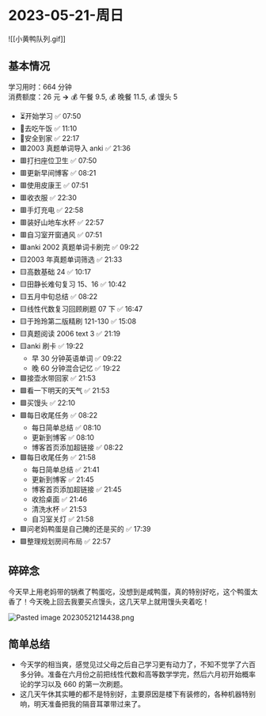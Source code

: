 # 2023-05-21-周日

![[小黄鸭队列.gif]]

## 基本情况

学习用时：664 分钟  
消费额度：26 元 **→** 💰 午餐 9.5, 💰 晚餐 11.5, 💰 馒头 5

-   ⏳开始学习 ✅ 07:50
-   🍕去吃午饭 ✅ 11:10
-   📍安全到家 ✅ 22:17
-   🟥2003 真题单词导入 anki ✅ 21:36
-   🟥打扫座位卫生 ✅ 07:50
-   🟥更新早间博客 ✅ 08:21
-   🟥使用皮康王 ✅ 07:51
-   🟥收衣服 ✅ 22:30
-   🟥手灯充电 ✅ 22:58
-   🟥装好山地车水杯 ✅ 22:57
-   🟥自习室开窗通风 ✅ 07:51
-   🟥anki 2002 真题单词卡刷完 ✅ 09:22
-   🟨2003 年真题单词筛选 ✅ 21:33
-   🟨高数基础 24 ✅ 10:17
-   🟨田静长难句复习 15、16 ✅ 10:42
-   🟨五月中旬总结 ✅ 08:22
-   🟨线性代数复习回顾刷题 07 下 ✅ 16:47
-   🟨于玲玲第二版精刷 121-130 ✅ 15:08
-   🟨真题阅读 2006 text 3 ✅ 21:19
-   🟨anki 刷卡 ✅ 19:22
    -   早 30 分钟英语单词 ✅ 09:22
    -   晚 60 分钟混合记忆 ✅ 19:22
-   🟩接壶水带回家 ✅ 21:53
-   🟩看一下明天的天气 ✅ 21:53
-   🟩买馒头 ✅ 22:10
-   🟩每日收尾任务 ✅ 08:22
    -   每日简单总结 ✅ 08:10
    -   更新到博客 ✅ 08:10
    -   博客首页添加超链接 ✅ 08:22
-   🟩每日收尾任务 ✅ 21:58
    -   每日简单总结 ✅ 21:41
    -   更新到博客 ✅ 21:45
    -   博客首页添加超链接 ✅ 21:45
    -   收拾桌面 ✅ 21:46
    -   清洗水杯 ✅ 21:53
    -   自习室关灯 ✅ 21:58
-   🟩问老妈鸭蛋是自己腌的还是买的 ✅ 17:39
-   🟩整理规划房间布局 ✅ 22:57

## 碎碎念

今天早上用老妈带的锅煮了鸭蛋吃，没想到是咸鸭蛋，真的特别好吃，这个鸭蛋太香了！今天晚上回去我要买点馒头，这几天早上就用馒头夹着吃！

![Pasted image 20230521214438.png](Pasted%20image%2020230521214438.png)

## 简单总结

- 今天学的相当爽，感觉见过父母之后自己学习更有动力了，不知不觉学了六百多分钟。准备在六月份之前把线性代数和高等数学学完，然后六月初开始概率论的学习以及 660 的第一次刷题。
- 这几天午休其实睡的都不是特别好，主要原因是楼下有装修的，各种机器特别响，明天准备把我的隔音耳罩带过来了。